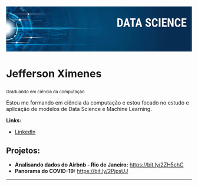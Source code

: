 <p align="center">
  <img src="banner.png" >
</p>

# Jefferson Ximenes
<sub>Graduando em ciência da computação</sub>

Estou me formando em ciência da computação e estou focado no estudo e aplicação de modelos de Data Science e Machine Learning.

**Links:**
* [LinkedIn](https://www.linkedin.com/in/jefferson-ximeness/)


## Projetos:
* **Analisando dados do Airbnb - Rio de Janeiro:** https://bit.ly/2ZH5chC
* **Panorama do COVID-19:** https://bit.ly/2PjpsUJ
---

